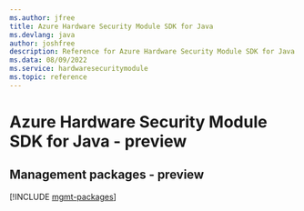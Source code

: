 ```yaml
---
ms.author: jfree
title: Azure Hardware Security Module SDK for Java
ms.devlang: java
author: joshfree
description: Reference for Azure Hardware Security Module SDK for Java
ms.data: 08/09/2022
ms.service: hardwaresecuritymodule
ms.topic: reference
---
```

# Azure Hardware Security Module SDK for Java - preview

## Management packages - preview
[!INCLUDE [mgmt-packages](hardware-security-module-mgmt-index.md)]